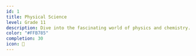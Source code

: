 ```yaml
---
id: 1
title: Physical Science
level: Grade 11
description: Dive into the fascinating world of physics and chemistry. This course covers mechanics, waves, chemical reactions, and more to prepare you for Grade 12 and beyond.
color: "#FFB785"
completion: 30
icon: 🧪
---
```

